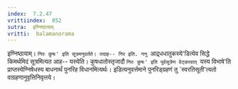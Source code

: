 ```yaml
---
index:  7.2.47
vrittiindex:  852
sutra:  इण्निष्ठायाम्
vritti:  balamanorama 
---
```


इण्निष्ठायाम्। `निरः कुषः' इति सूत्रमनुवर्तते। तदाह-- निर इति. ननु `आद्र्धधातुकस्ये'डित्येव सिद्धे किमर्थमिदं सूत्रमित्यत आह-- यस्येति। कुषधातोस्तृजादौ `निरः कुषः' इति पूर्वसूत्रेण वेट्कत्वात् `यस्य विभाषे'ति प्राप्तस्येण्निषेधस्य बाधनार्थं पुनरिह विधानमित्यर्थः। इडित्यनुवर्त्तमाने पुनरिड्ग्रहणं तु `स्वरतिसूती'त्यतो वाग्रहणानुवृत्तिनिवृत्तये।

